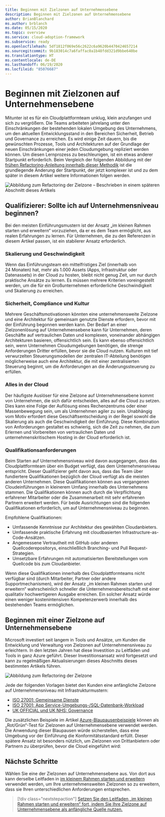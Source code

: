 ```yaml
---
title: Beginnen mit Zielzonen auf Unternehmensebene
description: Beginnen mit Zielzonen auf Unternehmensebene
author: BrianBlanchard
ms.author: brblanch
ms.date: 05/15/2020
ms.topic: overview
ms.service: cloud-adoption-framework
ms.subservice: ready
ms.openlocfilehash: 5df1812f069e56c2622c6a9620b4470424657214
ms.sourcegitcommit: 9b183014c7a6faffac0a1b48fdd321d9bbe640be
ms.translationtype: HT
ms.contentlocale: de-DE
ms.lasthandoff: 06/19/2020
ms.locfileid: "85076687"
---
```

# <a name="start-with-enterprise-scale-landing-zones"></a>Beginnen mit Zielzonen auf Unternehmensebene

Mitunter ist es für ein Cloudplattformteam unklug, klein anzufangen und sich zu vergrößern. Die Teams arbeiteten jahrelang unter den Einschränkungen der bestehenden lokalen Umgebung des Unternehmens, um den aktuellen Entwicklungsstand in den Bereichen Sicherheit, Betrieb und Governance zu erreichen. Es wird einige Zeit dauern, bis die gewünschten Prozesse, Tools und Architekturen auf der Grundlage der neuen Einschränkungen einer jeden Cloudumgebung repliziert werden können. Um diesen Lernprozess zu beschleunigen, ist ein etwas anderer Startpunkt erforderlich. Beim Vergleich der folgenden Abbildung mit der [frühen Refactoring-Anleitung innerhalb dieser Methodik](../landing-zone/refactor.md) ist die grundlegende Änderung der Startpunkt, der jetzt komplexer ist und zu dem später in diesem Artikel weitere Informationen folgen werden.

![Abbildung zum Refactoring der Zielzone – Beschrieben in einem späteren Abschnitt dieses Artikels](../../_images/ready/refactor-enterprise-scale.png)

## <a name="qualifiers-should-i-start-with-enterprise-scale"></a>Qualifizierer: Sollte ich auf Unternehmensniveau beginnen?

Bei den meisten Einführungsmustern ist der Ansatz „im kleinen Rahmen starten und erweitern“ vorzuziehen, da er es dem Team ermöglicht, aus realen Erfahrungen zu lernen. Für Unternehmen, die zu den Referenzen in diesem Artikel passen, ist ein stabilerer Ansatz erforderlich.

### <a name="scale-and-speed"></a>Skalierung und Geschwindigkeit

Wenn das Einführungsteam ein mittelfristiges Ziel (innerhalb von 24 Monaten) hat, mehr als 1.000 Assets (Apps, Infrastruktur oder Datenassets) in der Cloud zu hosten, bleibt nicht genug Zeit, um nur durch praktische Ansätze zu lernen. Es müssen mehrere Kriterien voreingestellt werden, um die für ein Großunternehmen erforderliche Geschwindigkeit und Skalierung zu erreichen.

### <a name="security-compliance-and-culture"></a>Sicherheit, Compliance und Kultur

Mehrere Geschäftsmotivationen könnten eine unternehmensweite Zielzone und eine Architektur für gemeinsam genutzte Dienste erfordern, bevor mit der Einführung begonnen werden kann. Der Bedarf an einer Zielzonenlösung auf Unternehmensebene kann für Unternehmen, deren Geschäfte auf vertraulichen Daten und komplexen, voneinander abhängigen Architekturen basieren, offensichtlich sein. Es kann ebenso offensichtlich sein, wenn Unternehmen Cloudumgebungen benötigen, die strenge Anforderungen Dritter erfüllen, bevor sie die Cloud nutzen. Kulturen mit tief verwurzelten Steuerungsmodellen der zentralen IT-Abteilung benötigen möglicherweise auch eine Architektur, die mit einer zentralisierten Steuerung beginnt, um die Anforderungen an die Änderungssteuerung zu erfüllen.

### <a name="all-in-on-the-cloud"></a>Alles in der Cloud

Der häufigste Auslöser für eine Zielzone auf Unternehmensebene kommt von Unternehmen, die sich dafür entscheiden, alles auf die Cloud zu setzen. Dies kann eine Folge der Auflösung eines Rechenzentrums oder einer Massenbewegung sein, um als Unternehmen agiler zu sein. Unabhängig vom Motiv erfordert diese Geschäftsentscheidung in der Regel sowohl die Skalierung als auch die Geschwindigkeit der Einführung. Diese Kombination von Anforderungen gestaltet es schwierig, sich die Zeit zu nehmen, die zum Erlernen und Vorbereiten von vertraulichen Daten und unternehmenskritischem Hosting in der Cloud erforderlich ist.

### <a name="skill-requirements"></a>Qualifikationsanforderungen

Beim Starten auf Unternehmensniveau wird davon ausgegangen, dass das Cloudplattformteam über ein Budget verfügt, das dem Unternehmensniveau entspricht. Dieser Qualifizierer geht davon aus, dass das Team über fundiertere Qualifikationen bezüglich der Cloud verfügt als die meisten anderen Unternehmen. Diese Qualifikationen können aus vergangenen Cloudeinführungen in kleinerem Umfang innerhalb des Unternehmens stammen. Die Qualifikationen können auch durch die Verpflichtung erfahrener Mitarbeiter oder die Zusammenarbeit mit sehr erfahrenen Partnern erweitert werden. Für beide Ausrichtungen sind die folgenden Qualifikationen erforderlich, um auf Unternehmensniveau zu beginnen.

Empfohlene Qualifikationen:

- Umfassende Kenntnisse zur Architektur des gewählten Cloudanbieters.
- Umfassende praktische Erfahrung mit cloudbasierten Infrastructure-as-Code-Ansätzen.
- Angemessene Vertrautheit mit GitHub oder anderen Quellcoderepositorys, einschließlich Branching- und Pull Request-Strategien.
- Umsetzbare Erfahrungen mit automatisierten Bereitstellungen vom Quellcode bis zum Cloudanbieter.

Wenn diese Qualifikationen innerhalb des Cloudplattformteams nicht verfügbar sind (durch Mitarbeiter, Partner oder andere Supportmechanismen), wird der Ansatz „im kleinen Rahmen starten und erweitern“ wahrscheinlich schneller die Unternehmensbereitschaft mit einer qualitativ hochwertigeren Ausgabe erreichen. Ein solcher Ansatz würde einen weniger kostenintensiven Kompetenzerwerb innerhalb des bestehenden Teams ermöglichen.

## <a name="start-with-an-enterprise-scale-landing-zone"></a>Beginnen mit einer Zielzone auf Unternehmensebene

Microsoft investiert seit langem in Tools und Ansätze, um Kunden die Entwicklung und Verwaltung von Zielzonen auf Unternehmensniveau zu erleichtern. In den letzten Jahren hat diese Investition zu Leitfäden und Tools in ganz Azure geführt. Dieser Investitionsansatz wird fortgesetzt und kann zu regelmäßigen Aktualisierungen dieses Abschnitts dieses bestimmten Artikels führen.

![Abbildung zum Refactoring der Zielzone](../../_images/ready/refactor-enterprise-scale.png)

Jede der folgenden Vorlagen bietet den Kunden eine anfängliche Zielzone auf Unternehmensniveau mit Infrastrukturmustern:

- [ISO 27001: Gemeinsame Dienste](https://docs.microsoft.com/azure/governance/blueprints/samples/iso27001-shared)
- [ISO 27001: App Service-Umgebungs-/SQL-Datenbank-Workload](https://docs.microsoft.com/azure/governance/blueprints/samples/iso27001-ase-sql-workload)
- [UK OFFICIAL und UK NHS: Governance](https://docs.microsoft.com/azure/governance/blueprints/samples/ukofficial)

Die zusätzlichen Beispiele im Artikel [Azure-Blaupausenbeispiele](https://docs.microsoft.com/azure/governance/blueprints/samples) können als „Rot/Grün“-Test für Zielzonen auf Unternehmensebene verwendet werden. Die Anwendung dieser Blaupausen würde sicherstellen, dass eine Umgebung vor der Einführung die Konformitätsstandard erfüllt. Dieser spätere Ansatz ist besonders nützlich, um Zielzonen von Drittanbietern oder Partnern zu überprüfen, bevor die Cloud eingeführt wird:

## <a name="next-steps"></a>Nächste Schritte

Wählen Sie eine der Zielzonen auf Unternehmensebene aus. Von dort aus kann derselbe Leitfaden in [im kleinem Rahmen starten und erweitern](./index.md) verwendet werden, um Ihre unternehmensweiten Zielzonen so zu erweitern, dass sie Ihren unterschiedlichen Anforderungen entsprechen.

> [!div class="nextstepaction"]
> [Setzen Sie den Leitfaden „im kleinen Rahmen starten und erweitern“ fort, indem Sie Ihre Zielzone auf Unternehmensebene als anfängliche Quelle nutzen.](./index.md)
